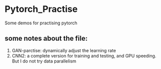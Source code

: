 # Pytorch_Practise
Some demos for practising pytorch
## some notes about the file:
1. GAN-parctise: dynamically adjust the learning rate
2. CNN2: a complete version for training and testing, and GPU speeding. But I do not try data parallelism 